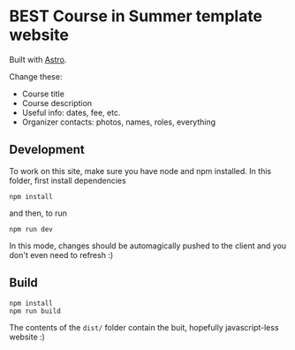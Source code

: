 # BEST Course in Summer template website

Built with [Astro](https://astro.build/).

Change these:
* Course title
* Course description
* Useful info: dates, fee, etc.
* Organizer contacts: photos, names, roles, everything

## Development

To work on this site, make sure you have node and npm installed. In this folder, first install dependencies

```
npm install
```

and then, to run

```
npm run dev
```

In this mode, changes should be automagically pushed to the client and you don't even need to refresh :)

## Build

```
npm install
npm run build
```

The contents of the `dist/` folder contain the buit, hopefully javascript-less website :)

